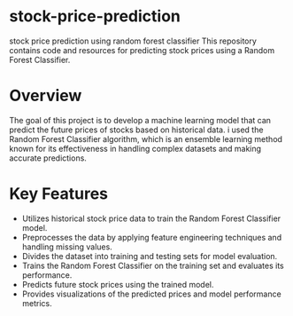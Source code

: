 # stock-price-prediction
stock price prediction using random forest classifier
This repository contains code and resources for predicting stock prices using a Random Forest Classifier.

# Overview

The goal of this project is to develop a machine learning model that can predict the future prices of stocks based on historical data. i used the Random Forest Classifier algorithm, which is an ensemble learning method known for its effectiveness in handling complex datasets and making accurate predictions.

# Key Features

- Utilizes historical stock price data to train the Random Forest Classifier model.
- Preprocesses the data by applying feature engineering techniques and handling missing values.
- Divides the dataset into training and testing sets for model evaluation.
- Trains the Random Forest Classifier on the training set and evaluates its performance.
- Predicts future stock prices using the trained model.
- Provides visualizations of the predicted prices and model performance metrics.
